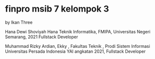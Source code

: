 # finpro msib 7 kelompok 3

by Ikan Three

Hana Dewi Shoviyah
Hana
Teknik Informatika, FMIPA, Universitas Negeri Semarang, 2021
Fullstack Developer

Muhammad Rizky Ardian, 
Ekky , 
Fakultas Teknik , Prodi Sistem Informasi Universitas Persada Indonesia YAI angkatan 2021,  Fullstack Developer